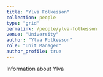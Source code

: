 ```yaml
---
title: "Ylva Folkesson"
collection: people
type: "grid"
permalink: /people/ylva-folkesson
venue: "University"
author: "Ylva Folkesson"
role: "Unit Manager"
author_profile: true
---
```

Information about Ylva